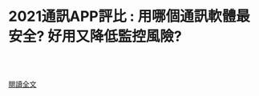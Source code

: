 # 2021通訊APP評比 : 用哪個通訊軟體最安全? 好用又降低監控風險?

<!--more-->
<!--132-->
<br><br/>


[閱讀全文](https://17lb.cc/2021%E9%80%9A%E8%A8%8Aapp%E8%A9%95%E6%AF%94%E7%94%A8%E5%93%AA%E5%80%8B%E9%80%9A%E8%A8%8A%E8%BB%9F%E9%AB%94%E6%9C%80%E5%AE%89%E5%85%A8%E5%A5%BD%E7%94%A8%E5%8F%88%E9%99%8D%E4%BD%8E%E7%9B%A3%E6%8E%A7.html)



